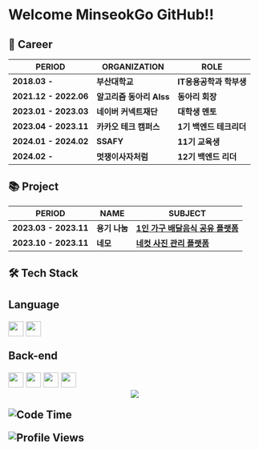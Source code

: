 # Welcome MinseokGo GitHub!!
## 🏢 Career


| PERIOD | ORGANIZATION | ROLE |
| ------- | ------- | ------- | 
| **2018.03 -** | **부산대학교** |  **IT응용공학과 학부생** |
| **2021.12 - 2022.06** | **알고리즘 동아리 Alss** | **동아리 회장** |
| **2023.01 - 2023.03** | **네이버 커넥트재단** | **대학생 멘토** |
| **2023.04 - 2023.11** | **카카오 테크 캠퍼스** | **1기 백엔드 테크리더** |
| **2024.01 - 2024.02** | **SSAFY** | **11기 교육생** |
| **2024.02 -** | **멋쟁이사자처럼** | **12기 백엔드 리더** |

## 📚 Project
| PERIOD | NAME | SUBJECT |
| ------- | ------- | ------- | 
| **2023.03 - 2023.11** | **용기 나눔** |  **[1인 가구 배달음식 공유 플랫폼](https://github.com/yongki-nanum-food-share-platform/backend-deploy)** |
| **2023.10 - 2023.11** | **네모** | **[네컷 사진 관리 플랫폼](https://github.com/MinseokGo/Team2_BE)** |

<div>
  <h2>🛠 Tech Stack<h2>
  <p>Language</p>
  <img height="30em" src="https://img.shields.io/badge/Java-1E8CBE?style=flat-square&logo=Java&logoColor=white"/>
  <img height="30em" src="https://img.shields.io/badge/C-A8B9CC?style=flat-square&logo=C&logoColor=white"/>
  <!-- <p>Front-end</p>
  <img height="30em" src="https://img.shields.io/badge/HTML5-E34F26?style=flat-square&logo=HTML5&logoColor=white"/>
  <img height="30em" src="https://img.shields.io/badge/CSS3-1572B6?style=flat-square&logo=CSS3&logoColor=white"/>
  <img height="30em" src="https://img.shields.io/badge/JavaScript-F7DF1E?style=flat-square&logo=JavaScript&logoColor=white"/>
  <img height="30em" src="https://img.shields.io/badge/Vue.js-4FC08D?style=flat-square&logo=Vue.js&logoColor=white"/>
    -->
  <p>Back-end</p>
  <img height="30em" src="https://img.shields.io/badge/Spring-6DB33F?style=flat-square&logo=Spring&logoColor=white"/>
  <img height="30em" src="https://img.shields.io/badge/Spring Boot-6DB33F?style=flat-square&logo=Spring Boot&logoColor=white"/>
  <img height="30em" src="https://img.shields.io/badge/MySQL-4479A1?style=flat-square&logo=MySQL&logoColor=white"/>
  <img height="30em" src="https://img.shields.io/badge/MongoDB-47A248?style=flat-square&logo=MongoDB&logoColor=white"/>
  <!--<p>DevOps</p>-->
<!--   <img height="30em" src="https://img.shields.io/badge/Docker-2496ED?style=flat-square&logo=Docker&logoColor=white"/>   -->
  <!--<p>Dev tools</p>--?
  <img height="30em" src="https://img.shields.io/badge/Git-F05032?style=flat-square&logo=Git&logoColor=white"/>
</div>

<!--<h2 align="center">⚙️ GitHub Analytics</h2>-->
<!--<p align="center">
<a href="https://github.com/MinseokGo">
  <img height="180em" src="https://github-readme-stats-eight-theta.vercel.app/api?username=MinseokGo&show_icons=true&theme=chartreuse-dark&include_all_commits=true&count_private=true"/>
  <img height="180em" src="https://github-readme-stats-eight-theta.vercel.app/api/top-langs/?username=MinseokGo&layout=compact&langs_count=8&theme=chartreuse-dark"/>
</a>
</p>-->
<!-- <div align="center">
  <img align="center" height="180em" src="https://github-profile-trophy.vercel.app/?username=MinseokGo&theme=chalk&row=1&column=7" />
  <img height="180em" src="https://github-readme-streak-stats.herokuapp.com/?user=MinseokGo" />
  <a href="https://opgc.me/#/users/MinseokGo" target="_blank">
    <img height="180em" src="https://api.opgc.me/githubs/users/MinseokGo/tag/?border=normal" />
  </a>
</div> -->

<br>
<div align="center">
  <a href="https://hits.seeyoufarm.com">
    <img src="https://hits.seeyoufarm.com/api/count/incr/badge.svg?url=https%3A%2F%2Fgithub.com%2FMinseokGo&count_bg=%2379C83D&title_bg=%23555555&icon=&icon_color=%23E7E7E7&title=hits&edge_flat=false"/>
  </a>

  
</div>
<!--[![Solved.ac
프로필](http://mazassumnida.wtf/api/v2/generate_badge?boj=rhalstjr1999)](https://solved.ac/rhalstjr1999)-->

<!--START_SECTION:waka-->
![Code Time](http://img.shields.io/badge/Code%20Time-0%20secs-blue)

![Profile Views](http://img.shields.io/badge/Profile%20Views-19-blue)
